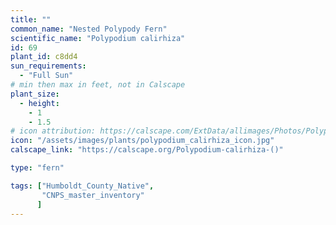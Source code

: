```yaml
---
title: ""
common_name: "Nested Polypody Fern"
scientific_name: "Polypodium calirhiza"
id: 69
plant_id: c8dd4
sun_requirements:
  - "Full Sun"
# min then max in feet, not in Calscape
plant_size:
  - height: 
    - 1
    - 1.5
# icon attribution: https://calscape.com/ExtData/allimages/Photos/Polypodium_calirhiza_image50.jpg 
icon: "/assets/images/plants/polypodium_calirhiza_icon.jpg" 
calscape_link: "https://calscape.org/Polypodium-calirhiza-()"

type: "fern"

tags: ["Humboldt_County_Native",
       "CNPS_master_inventory"
      ]
---
```


